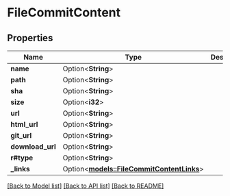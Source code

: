 # FileCommitContent

## Properties

Name | Type | Description | Notes
------------ | ------------- | ------------- | -------------
**name** | Option<**String**> |  | [optional]
**path** | Option<**String**> |  | [optional]
**sha** | Option<**String**> |  | [optional]
**size** | Option<**i32**> |  | [optional]
**url** | Option<**String**> |  | [optional]
**html_url** | Option<**String**> |  | [optional]
**git_url** | Option<**String**> |  | [optional]
**download_url** | Option<**String**> |  | [optional]
**r#type** | Option<**String**> |  | [optional]
**_links** | Option<[**models::FileCommitContentLinks**](file_commit_content__links.md)> |  | [optional]

[[Back to Model list]](../README.md#documentation-for-models) [[Back to API list]](../README.md#documentation-for-api-endpoints) [[Back to README]](../README.md)


